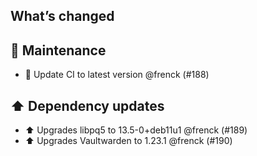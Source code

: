 ## What’s changed

## 🧰 Maintenance

- 🚀 Update CI to latest version @frenck (#188)

## ⬆️ Dependency updates

- ⬆️ Upgrades libpq5 to 13.5-0+deb11u1 @frenck (#189)
- ⬆️ Upgrades Vaultwarden to 1.23.1 @frenck (#190)
